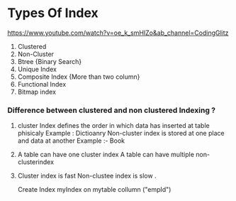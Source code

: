 # Types Of Index 
https://www.youtube.com/watch?v=oe_k_smHIZo&ab_channel=CodingGlitz

1. Clustered 
2. Non-Cluster 
3. Btree {Binary Search}
4. Unique Index 
5. Composite Index {More than two column}
6. Functional Index
7. Bitmap index 


### Difference between clustered and non clustered Indexing ?

1.  cluster Index defines the order in which data  has inserted at table phisicaly 
    Example : Dictioanry 
    Non-cluster index is stored at one place and data at another 
    Example :- Book 
2.  A table can have one cluster index 
    A table can have multiple non-clusterindex 
3.  Cluster index is fast
    Non-clustee index is slow . 


    Create Index myIndex on mytable collumn ("empId")